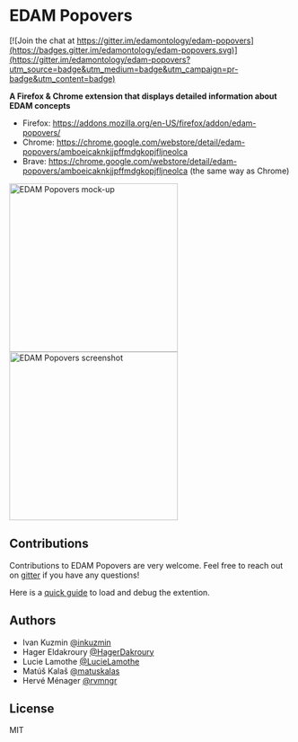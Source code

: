 # EDAM Popovers

[![Join the chat at https://gitter.im/edamontology/edam-popovers](https://badges.gitter.im/edamontology/edam-popovers.svg)](https://gitter.im/edamontology/edam-popovers?utm_source=badge&utm_medium=badge&utm_campaign=pr-badge&utm_content=badge)

**A Firefox & Chrome extension that displays detailed information about EDAM concepts**

- Firefox: https://addons.mozilla.org/en-US/firefox/addon/edam-popovers/
- Chrome: https://chrome.google.com/webstore/detail/edam-popovers/amboeicaknkjjpffmdgkopjfljneolca
- Brave: https://chrome.google.com/webstore/detail/edam-popovers/amboeicaknkjjpffmdgkopjfljneolca (the same way as Chrome)

<img src="https://pbs.twimg.com/media/D-xw245WkAAN7Tq?format=jpg&name=4096x4096" alt="EDAM Popovers mock-up" height="300"/><img src="https://lh3.googleusercontent.com/mA-t-wWBDPhlt1IqS3XUCloKDJn9qobHIc2QvuNRPw8_hyqIQxx3wblrdKqQKYIL-dU_TKljFYmVrWUDPbYKLgp61g=w640-h400-e365-rj-sc0x00ffffff" alt="EDAM Popovers screenshot" height="300"/>

## Contributions

Contributions to EDAM Popovers are very welcome. Feel free to reach out on [gitter](https://gitter.im/edamontology/edam-popovers) if you have any questions! 

Here is a [quick guide](https://github.com/edamontology/edam-popovers/blob/main/CONTRIBUTING.md#firefox) to load and debug the extention.

## Authors

- Ivan Kuzmin [@inkuzmin](https://twitter.com/inkuzmin)
- Hager Eldakroury [@HagerDakroury](https://github.com/HagerDakroury)
- Lucie Lamothe [@LucieLamothe](https://github.com/LucieLamothe)
- Matúš Kalaš [@matuskalas](https://twitter.com/matuskalas)
- Hervé Ménager [@rvmngr](https://twitter.com/rvmngr)

## License

MIT
